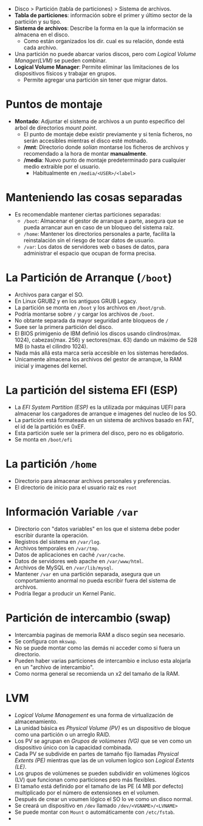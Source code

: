 * Disco > Partición (tabla de particiones) > Sistema de archivos.
* **Tabla de particiones**: información sobre el primer y último sector de la partición y su tipo.
* **Sistema de archivos**: Describe la forma en la que la información se almacena en el disco. 
  * Como están organizados los dir. cual es su relación, donde está cada archivo.
* Una partición no puede abarcar varios discos, pero com _Logical Volume Manager(LVM)_ se pueden combinar.
* **Logical Volume Manager**: Permite eliminar las limitaciones de los dispositivos físicos y trabajar en grupos.
  * Permite agregar una partición sin tener que migrar datos.
# Puntos de montaje
* **Montado**: Adjuntar el sistema de archivos a un punto especifico del arbol de directorios _mount point_.
  * El punto de montaje debe existir previamente y si tenía ficheros, no serán accesibles mientras el disco esté motnado.
  * **/mnt**: Directorio donde _solían_ montarse los ficheros de archivos y recomendado a la hora de montar **manualmente**.
  * **/media**: Nuevo punto de montaje predeterminado para cualquier medio extraible por el usuario.
    * Habitualmente en `/media/<USER>/<label>`
# Manteniendo las cosas separadas
* Es recomendable mantener ciertas particiones separadas:
  * `/boot`: Almacenar el gestor de arranque a parte, asegura que se pueda arrancar aun en caso de un bloqueo del sistema raíz.
  * `/home`: Mantener los directorios personales a parte, facilita la reinstalación sin el riesgo de tocar datos de usuario.
  * `/var`: Los datos de servidores web o bases de datos, para administrar el espacio que ocupan de forma precisa.
# La Partición de Arranque (`/boot`)
* Archivos para cargar el SO.
* En Linux GRUB2 y en los antiguos GRUB Legacy.
 * La partición se monta en `/boot` y los archivos en `/boot/grub`.
 * Podría montarse sobre `/` y cargar los archivos de `/boot`.
  * No obtante separada da mayor seguridad ante bloqueos de `/`
 * Suee ser la primera partición del disco.
  * El BIOS primigenio de IBM definió los discos usando clindros(max. 1024), cabezas(max. 256) y sectores(max. 63) dando un máximo de 528 MB (o hasta el cilindro 1024).
   * Nada más allá esta marca sería accesible en los sistemas heredados.
* Unicamente almacena los archivos del gestor de arranque, la RAM inicial y imagenes del kernel.

# La partición del sistema EFI (ESP)
* La _EFI System Partition (ESP)_ es la utilizada por máquinas UEFI para almacenar los cargadores de arranque e imagenes del nucleo de los SO.
* La partición está formateada en un sistema de archivos basado en FAT, el id de la partición es 0xEF.
* Esta partición suele ser la primera del disco, pero no es obligatorio.
* Se monta en `/boot/efi`

# La partición `/home`
* Directorio para almacenar archivos personales y preferencias. 
* El directorio de inicio para el usuario raíz es `root`

# Información Variable `/var`
* Directorio con "datos variables" en los que el sistema debe poder escribir durante la operación.
 * Registros del sistema en `/var/log`. 
 * Archivos temporales en `/var/tmp`.
 * Datos de aplicaciones en caché `/var/cache`.
 * Datos de servidores web apache en `/var/www/html`.
 * Archivos de MySQL en `/var/lib/mysql`.
* Mantener `/var` en una partición separada, asegura que un comportamiento anormal no pueda escribir fuera del sistema de archivos.
 * Podría llegar a producir un Kernel Panic.

# Partición de intercambio (swap)
* Intercambia paginas de memoria RAM a disco según sea necesario.
 * Se configura con `mkswap`.
* No se puede montar como las demás ni acceder como si fuera un directorio.
* Pueden haber varias particiones de intercambio e incluso esta alojarla en un "archivo de intercambio".
* Como norma general se recomienda un x2 del tamaño de la RAM.

# LVM
* _Logical Volume Management_ es una forma de virtualización de almacenamiento.
 * La unidad básica es _Physical Volume (PV)_ es un dispositivo de bloque como una partición o un arreglo RAID.
 * Los PV se agrupan en _Grupos de volúmenes (VG)_ que se ven como un dispositivo único con la capacidad combinada.
 * Cada PV se subdivide en partes de tamaño fijo llamadas _Physical Extents (PE)_ mientras que las de un volumen logico son _Logical Extents (LE)_.
 * Los grupos de volúmenes se pueden subdividir en volúmenes lógicos (LV) que funcionan como particiones pero más flexibles.
  * El tamaño está definido por el tamaño de las PE (4 MB por defecto) multiplicado por el número de extensiones en el volumen.
* Después de crear un voumen lógico el SO lo ve como un disco normal.
* Se creará un dispositivo en `/dev` llamado `/dev/<VGNAME>/<LVNAME>`
* Se puede montar con `Mount` o automáticamente con `/etc/fstab`.
* 
